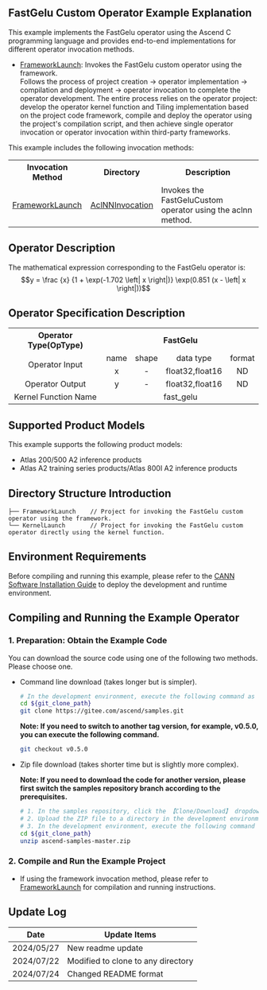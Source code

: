 ## FastGelu Custom Operator Example Explanation
This example implements the FastGelu operator using the Ascend C programming language and provides end-to-end implementations for different operator invocation methods.

- [FrameworkLaunch](./FrameworkLaunch/README.en.md): Invokes the FastGelu custom operator using the framework.  
  Follows the process of project creation -> operator implementation -> compilation and deployment -> operator invocation to complete the operator development. The entire process relies on the operator project: develop the operator kernel function and Tiling implementation based on the project code framework, compile and deploy the operator using the project's compilation script, and then achieve single operator invocation or operator invocation within third-party frameworks.

This example includes the following invocation methods:
<table>
    <th>Invocation Method</th><th>Directory</th><th>Description</th>
    <tr>
        <!-- Column occupies 1 cell -->
        <td rowspan='1'><a href="./FrameworkLaunch/README.en.md"> FrameworkLaunch</td><td><a href="./FrameworkLaunch/AclNNInvocation/README.en.md"> AclNNInvocation</td><td>Invokes the FastGeluCustom operator using the aclnn method.</td>
    </tr>
</table>

## Operator Description
The mathematical expression corresponding to the FastGelu operator is:  
$$y = \frac {x} {1 + \exp(-1.702 \left| x \right|)} \exp(0.851 (x - \left| x \right|))$$

## Operator Specification Description
<table>  
<tr><th align="center">Operator Type(OpType)</th><th colspan="4" align="center">FastGelu</th></tr>  
<tr><td rowspan="2" align="center">Operator Input</td><td align="center">name</td><td align="center">shape</td><td align="center">data type</td><td align="center">format</td></tr>
<tr><td align="center">x</td><td align="center">-</td><td align="center">float32,float16</td><td align="center">ND</td></tr>
<tr><td rowspan="1" align="center">Operator Output</td><td align="center">y</td><td align="center">-</td><td align="center">float32,float16</td><td align="center">ND</td></tr>  
<tr><td rowspan="1" align="center">Kernel Function Name</td><td colspan="4" align="center">fast_gelu</td></tr>  
</table>

## Supported Product Models
This example supports the following product models:
- Atlas 200/500 A2 inference products
- Atlas A2 training series products/Atlas 800I A2 inference products

## Directory Structure Introduction
```
├── FrameworkLaunch    // Project for invoking the FastGelu custom operator using the framework.
└── KernelLaunch       // Project for invoking the FastGelu custom operator directly using the kernel function.
```

## Environment Requirements
Before compiling and running this example, please refer to the [CANN Software Installation Guide](https://hiascend.com/document/redirect/CannCommunityInstSoftware) to deploy the development and runtime environment.

## Compiling and Running the Example Operator

### 1. Preparation: Obtain the Example Code<a name="codeready"></a>

You can download the source code using one of the following two methods. Please choose one.

- Command line download (takes longer but is simpler).

  ```bash
  # In the development environment, execute the following command as a non-root user to download the source code repository. git_clone_path is a directory created by the user.
  cd ${git_clone_path}
  git clone https://gitee.com/ascend/samples.git
  ```
  **Note: If you need to switch to another tag version, for example, v0.5.0, you can execute the following command.**
  ```bash
  git checkout v0.5.0
  ```

- Zip file download (takes shorter time but is slightly more complex).

  **Note: If you need to download the code for another version, please first switch the samples repository branch according to the prerequisites.**
  ```bash
  # 1. In the samples repository, click the 【Clone/Download】 dropdown and select 【Download ZIP】.
  # 2. Upload the ZIP file to a directory in the development environment, for example, ${git_clone_path}/ascend-samples-master.zip.
  # 3. In the development environment, execute the following command to unzip the zip file.
  cd ${git_clone_path}
  unzip ascend-samples-master.zip
  ```

### 2. Compile and Run the Example Project
- If using the framework invocation method, please refer to [FrameworkLaunch](./FrameworkLaunch/README.en.md) for compilation and running instructions.    

## Update Log
| Date       | Update Items                       |
| ---------- | ---------------------------------- |
| 2024/05/27 | New readme update                  |
| 2024/07/22 | Modified to clone to any directory |
| 2024/07/24 | Changed README format              |